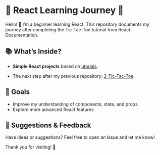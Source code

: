 # 🌟 React Learning Journey 🚀
Hello! 👋 I’m a beginner learning React. This repository documents my journey after completing the Tic-Tac-Toe tutorial from React Documentation.

## 📚 What’s Inside?
- **Simple React projects** based on [utorials](https://react.dev/learn/tutorial-tic-tac-toe#).

- The next step after my previous repository: [2-Tic-Tac-Toe](https://github.com/chusnulnabila/2-tic-tac-toe).

## 🚀 Goals
- Improve my understanding of components, state, and props.
- Explore more advanced React features.

## 🤝 Suggestions & Feedback
Have ideas or suggestions? Feel free to open an Issue and let me know!


Thank you for visiting! 🌟
